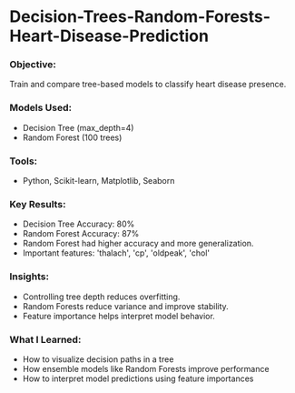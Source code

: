 # Decision-Trees-Random-Forests-Heart-Disease-Prediction


### Objective:
Train and compare tree-based models to classify heart disease presence.

### Models Used:
- Decision Tree (max_depth=4)
- Random Forest (100 trees)

### Tools:
- Python, Scikit-learn, Matplotlib, Seaborn

### Key Results:
- Decision Tree Accuracy: 80%
- Random Forest Accuracy: 87%
- Random Forest had higher accuracy and more generalization.
- Important features: 'thalach', 'cp', 'oldpeak', 'chol'

### Insights:
- Controlling tree depth reduces overfitting.
- Random Forests reduce variance and improve stability.
- Feature importance helps interpret model behavior.

### What I Learned:
- How to visualize decision paths in a tree
- How ensemble models like Random Forests improve performance
- How to interpret model predictions using feature importances

